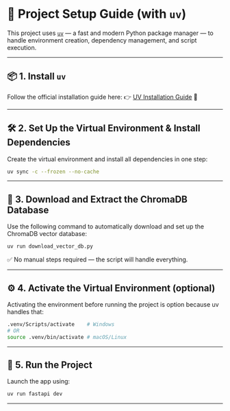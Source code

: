# 🚀 Project Setup Guide (with `uv`)

This project uses [`uv`](https://docs.astral.sh/uv/) — a fast and modern Python package manager — to handle environment creation, dependency management, and script execution.

---

## 📦 1. Install `uv`

Follow the official installation guide here:  👉 [UV Installation Guide](https://docs.astral.sh/uv/getting-started/installation/) 🔗

---

## 🛠️ 2. Set Up the Virtual Environment & Install Dependencies

Create the virtual environment and install all dependencies in one step:

```bash
uv sync -c --frozen --no-cache
```
---

## 💾 3. Download and Extract the ChromaDB Database
Use the following command to automatically download and set up the ChromaDB vector database:

```bash
uv run download_vector_db.py
```
✅ No manual steps required — the script will handle everything.

---

## ⚙️ 4. Activate the Virtual Environment (optional)
Activating the environment before running the project is option because uv handles that:

```bash
.venv/Scripts/activate    # Windows
# OR
source .venv/bin/activate # macOS/Linux
```

---

## 🚀 5. Run the Project
Launch the app using:
```bash
uv run fastapi dev
```

---